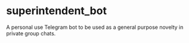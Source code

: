 # superintendent_bot
A personal use Telegram bot to be used as a general purpose novelty in private group chats.
